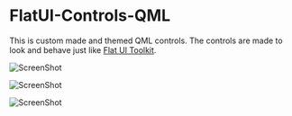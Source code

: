 FlatUI-Controls-QML
===================

This is custom made and themed QML controls. The controls are made to look and behave just like [Flat UI Toolkit](http://designmodo.github.io/Flat-UI/).


![ScreenShot](https://github.com/obeezzy/FlatUI/blob/master/screenshots/screenshot_top.jpg)

![ScreenShot](https://github.com/obeezzy/FlatUI/blob/master/screenshots/screenshot_middle.jpg)

![ScreenShot](https://github.com/obeezzy/FlatUI/blob/master/screenshots/screenshot_bottom.jpg)


